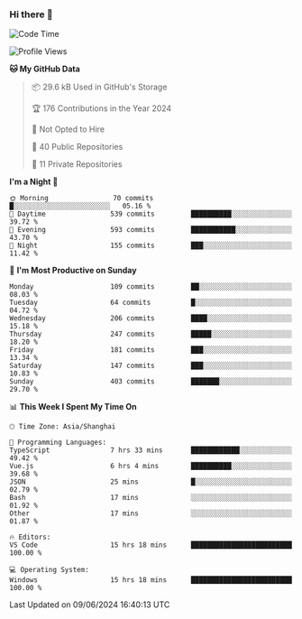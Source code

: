 ### Hi there 👋

<!--
**robinWongM/robinWongM** is a ✨ _special_ ✨ repository because its `README.md` (this file) appears on your GitHub profile.

Here are some ideas to get you started:

- 🔭 I’m currently working on ...
- 🌱 I’m currently learning ...
- 👯 I’m looking to collaborate on ...
- 🤔 I’m looking for help with ...
- 💬 Ask me about ...
- 📫 How to reach me: ...
- 😄 Pronouns: ...
- ⚡ Fun fact: ...
-->

<!--START_SECTION:waka-->
![Code Time](http://img.shields.io/badge/Code%20Time-251%20hrs%203%20mins-blue)

![Profile Views](http://img.shields.io/badge/Profile%20Views-0-blue)

**🐱 My GitHub Data** 

> 📦 29.6 kB Used in GitHub's Storage 
 > 
> 🏆 176 Contributions in the Year 2024
 > 
> 🚫 Not Opted to Hire
 > 
> 📜 40 Public Repositories 
 > 
> 🔑 11 Private Repositories 
 > 
**I'm a Night 🦉** 

```text
🌞 Morning                70 commits          █░░░░░░░░░░░░░░░░░░░░░░░░   05.16 % 
🌆 Daytime                539 commits         ██████████░░░░░░░░░░░░░░░   39.72 % 
🌃 Evening                593 commits         ███████████░░░░░░░░░░░░░░   43.70 % 
🌙 Night                  155 commits         ███░░░░░░░░░░░░░░░░░░░░░░   11.42 % 
```
📅 **I'm Most Productive on Sunday** 

```text
Monday                   109 commits         ██░░░░░░░░░░░░░░░░░░░░░░░   08.03 % 
Tuesday                  64 commits          █░░░░░░░░░░░░░░░░░░░░░░░░   04.72 % 
Wednesday                206 commits         ████░░░░░░░░░░░░░░░░░░░░░   15.18 % 
Thursday                 247 commits         █████░░░░░░░░░░░░░░░░░░░░   18.20 % 
Friday                   181 commits         ███░░░░░░░░░░░░░░░░░░░░░░   13.34 % 
Saturday                 147 commits         ███░░░░░░░░░░░░░░░░░░░░░░   10.83 % 
Sunday                   403 commits         ███████░░░░░░░░░░░░░░░░░░   29.70 % 
```


📊 **This Week I Spent My Time On** 

```text
🕑︎ Time Zone: Asia/Shanghai

💬 Programming Languages: 
TypeScript               7 hrs 33 mins       ████████████░░░░░░░░░░░░░   49.42 % 
Vue.js                   6 hrs 4 mins        ██████████░░░░░░░░░░░░░░░   39.68 % 
JSON                     25 mins             █░░░░░░░░░░░░░░░░░░░░░░░░   02.79 % 
Bash                     17 mins             ░░░░░░░░░░░░░░░░░░░░░░░░░   01.92 % 
Other                    17 mins             ░░░░░░░░░░░░░░░░░░░░░░░░░   01.87 % 

🔥 Editors: 
VS Code                  15 hrs 18 mins      █████████████████████████   100.00 % 

💻 Operating System: 
Windows                  15 hrs 18 mins      █████████████████████████   100.00 % 
```


 Last Updated on 09/06/2024 16:40:13 UTC
<!--END_SECTION:waka-->
